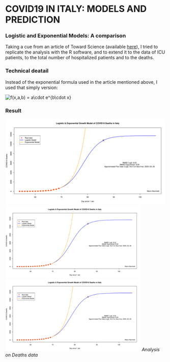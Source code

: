 # COVID19 IN ITALY: MODELS AND PREDICTION 
### Logistic and Exponential Models: A comparison

Taking a cue from an article of Toward Science (available [here](https://towardsdatascience.com/covid-19-infection-in-italy-mathematical-models-and-predictions-7784b4d7dd8d)), I tried to replicate the analysis with the R software, and to extend it to the data of ICU patients, to the total number of hospitalized patients and to the deaths.

### Technical deatail

Instead of the exponential formula used in the article mentioned above, I used that simply version:

![f(x,a,b) = a\cdot e^{b\cdot x}](https://render.githubusercontent.com/render/math?math=f(x%2Ca%2Cb)%20%3D%20a%5Ccdot%20e%5E%7Bb%5Ccdot%20x%7D)

### Result 
<a href="figures/plot_logit_exp_Deaths_it.pdf" class="image fit"><img src="figures/plot_logit_exp_Deaths_it.pdf" alt=""></a>
<img src="./figures/plot_logit_exp_Deaths_it.pdf" width="425"/> <img src="./figures/plot_logit_exp_Deaths_it.pdf" width="425"/>
<em>Analysis on Deaths data </em>
